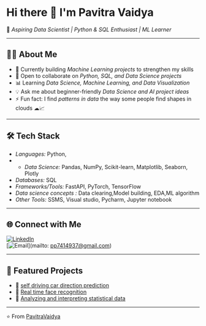 # Hi there 👋 I'm Pavitra Vaidya  

🌟 *Aspiring Data Scientist | Python & SQL Enthusiast | ML Learner*  

---

## 👨‍💻 About Me
- 🔭 Currently building *Machine Learning projects* to strengthen my skills  
- 🤝 Open to collaborate on *Python, SQL, and Data Science projects*  
- 📊 Learning *Data Science, Machine Learning, and Data Visualization*  
- 💡 Ask me about beginner-friendly *Data Science and AI project ideas*  
- ⚡ Fun fact: I find *patterns in data* the way some people find shapes in clouds ☁📈  

---

## 🛠 Tech Stack
- *Languages:* Python,
- - *Data Science:* Pandas, NumPy, Scikit-learn, Matplotlib, Seaborn, Plotly  
- *Databases:* SQL  
- *Frameworks/Tools:* FastAPI, PyTorch, TensorFlow  
- *Data science concepts :*
Data clearing,Model building, EDA,ML algorithm
- *Other Tools:* SSMS, Visual studio, Pycharm, Jupyter notebook 

---

## 🌐 Connect with Me
[![LinkedIn](https://img.shields.io/badge/LinkedIn-blue?logo=linkedin&logoColor=white)](https://www.linkedin.com/in/pavitra-vaidya)  
[![Email](https://img.shields.io/badge/Email-red?logo=gmail&logoColor=white)](mailto: pp7414937@gmail.com)  

---

## 📌 Featured Projects
- 📂 [self driving car direction prediction ](https://github.com/PavitraVaidya/project.git)  
- 📂 [Real time face recognition](https://github.com/PavitraVaidya/Real-time-face-recognition.git)  
- 📂 [Analyzing and interpreting statistical data ](https://github.com/PavitraVaidya/Internship.git)  

---

⭐ From [PavitraVaidya](https://github.com/PavitraVaidya)
